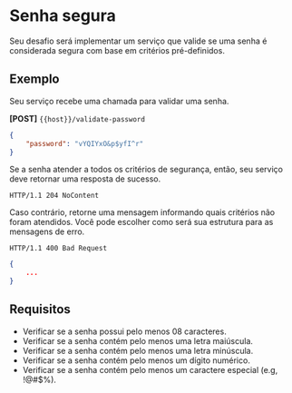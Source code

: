 # Senha segura

Seu desafio será implementar um serviço que valide se uma senha é considerada segura com base em critérios
pré-definidos.

## Exemplo

Seu serviço recebe uma chamada para validar uma senha.

**[POST]** `{{host}}/validate-password`

```json
{
    "password": "vYQIYxO&p$yfI^r"
}
```

Se a senha atender a todos os critérios de segurança, então, seu serviço deve retornar uma resposta de sucesso.

```
HTTP/1.1 204 NoContent
```

Caso contrário, retorne uma mensagem informando quais critérios não foram atendidos. Você pode escolher como será sua
estrutura para as mensagens de erro.

```
HTTP/1.1 400 Bad Request
```

```json
{
    ...
}
```

## Requisitos

- Verificar se a senha possui pelo menos 08 caracteres.
- Verificar se a senha contém pelo menos uma letra maiúscula.
- Verificar se a senha contém pelo menos uma letra minúscula.
- Verificar se a senha contém pelo menos um dígito numérico.
- Verificar se a senha contém pelo menos um caractere especial (e.g, !@#$%).


